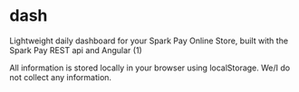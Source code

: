 # dash
Lightweight daily dashboard for your Spark Pay Online Store, built with the Spark Pay REST api and Angular (1)

All information is stored locally in your browser using localStorage. We/I do not collect any information.
